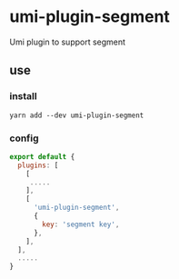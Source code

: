 # umi-plugin-segment

Umi plugin to support segment

## use

### install

`yarn add --dev umi-plugin-segment`

### config

```js
export default {
  plugins: [
    [
     .....
    ],
    [
      'umi-plugin-segment',
      {
        key: 'segment key',
      },
    ],
  ],
  .....
}
```
